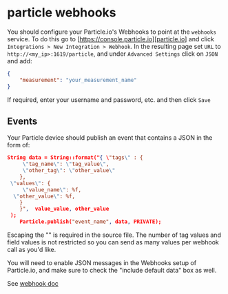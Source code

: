 # particle webhooks

You should configure your Particle.io's Webhooks to point at the `webhooks`
service. To do this go to [https://console.particle.io][particle.io]
and click `Integrations > New Integration > Webhook`. In the resulting page set
`URL` to `http://<my_ip>:1619/particle`, and  under `Advanced Settings` click
on `JSON` and add:

```json
{
    "measurement": "your_measurement_name"
}
```

If required, enter your username and password, etc. and then click `Save`

[particle.io]: https://console.particle.io/

## Events

Your Particle device should publish an event that contains a JSON in the form
of:

```json
String data = String::format("{ \"tags\" : {
     \"tag_name\": \"tag_value\",
     \"other_tag\": \"other_value\"
    },
 \"values\": {
     \"value_name\": %f,
  \"other_value\": %f,
    }
    }",  value_value, other_value
 );
    Particle.publish("event_name", data, PRIVATE);
```

Escaping the "" is required in the source file.
The number of tag values and field values is not restricted so you can send as
many values per webhook call as you'd like.

You will need to enable JSON messages in the Webhooks setup of Particle.io, and
make sure to check the "include default data" box as well.

See [webhook doc](https://docs.particle.io/reference/webhooks/)
